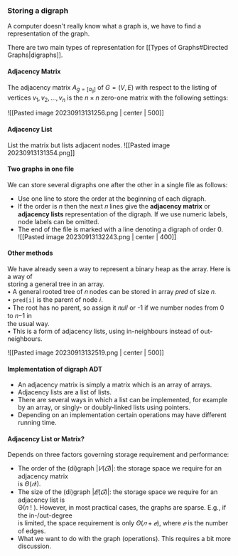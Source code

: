 
### Storing a digraph
A computer doesn't really know what a graph is, we have to find a representation of the graph.

There are two main types of representation for [[Types of Graphs#Directed Graphs|digraphs]]. 
#### Adjacency Matrix
The adjacency matrix $A_{g =  [a_{{ij} }]}$ of $G = (V, E)$ with respect to the listing of vertices $v_{1}, v_{2}, \dots, v_{n}$ is the $n\times n$ zero-one matrix with the following settings:

![[Pasted image 20230913131256.png  | center  | 500]]

#### Adjacency List
List the matrix but lists adjacent nodes. 
![[Pasted image 20230913131354.png]]

#### Two graphs in one file
We can store several digraphs one after the other in a single file as follows: 

- Use one line to store the order at the beginning of each digraph.  
- If the order is $n$ then the next 𝑛 lines give the **adjacency matrix** or **adjacency lists** representation of the digraph. If we use numeric labels, node labels can be omitted.  
- The end of the file is marked with a line denoting a digraph of order 0.  
![[Pasted image 20230913132243.png | center | 400]]
#### Other methods
We have already seen a way to represent a binary heap as the array. Here is a way of  
storing a general tree in an array.  
• A general rooted tree of 𝑛 nodes can be stored in array 𝑝𝑟𝑒𝑑 of size 𝑛.  
• `pred[i]` is the parent of node 𝑖.  
• The root has no parent, so assign it 𝑛𝑢𝑙𝑙 or -1 if we number nodes from 0 to 𝑛−1 in  
the usual way.  
• This is a form of adjacency lists, using in-neighbours instead of out-neighbours.  

![[Pasted image 20230913132519.png | center | 500]]

#### Implementation of digraph ADT
- An adjacency matrix is simply a matrix which is an array of arrays.  
- Adjacency lists are a list of lists.  
- There are several ways in which a list can be implemented, for example by an array, or singly- or doubly-linked lists using pointers.  
- Depending on an implementation certain operations may have different running time.  


#### Adjacency List or Matrix?
Depends on three factors governing storage requirement and performance:  
- The order of the (di)graph $|𝑉(𝐺)|$: the storage space we require for an adjacency matrix  
is $Θ(𝑛 ! )$.  
- The size of the (di)graph $|𝐸(𝐺)|$: the storage space we require for an adjacency list is  
Θ(𝑛 ! ). However, in most practical cases, the graphs are sparse. E.g., if the in-/out-degree  
is limited, the space requirement is only $Θ(𝑛 + 𝑒)$, where $𝑒$ is the number of edges.  
- What we want to do with the graph (operations). This requires a bit more discussion.  

